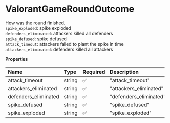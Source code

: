 # ValorantGameRoundOutcome

How was the round finished. <br/>`spike_exploded`: spike exploded <br/>`defenders_eliminated`: attackers killed all defenders <br/>`spike_defused`: spike defused <br/>`attack_timeout`: attackers failed to plant the spike in time <br/>`attackers_eliminated`: defenders killed all attackers

**Properties**

| Name                 | Type   | Required | Description            |
| :------------------- | :----- | :------- | :--------------------- |
| attack_timeout       | string | ✅       | "attack_timeout"       |
| attackers_eliminated | string | ✅       | "attackers_eliminated" |
| defenders_eliminated | string | ✅       | "defenders_eliminated" |
| spike_defused        | string | ✅       | "spike_defused"        |
| spike_exploded       | string | ✅       | "spike_exploded"       |
